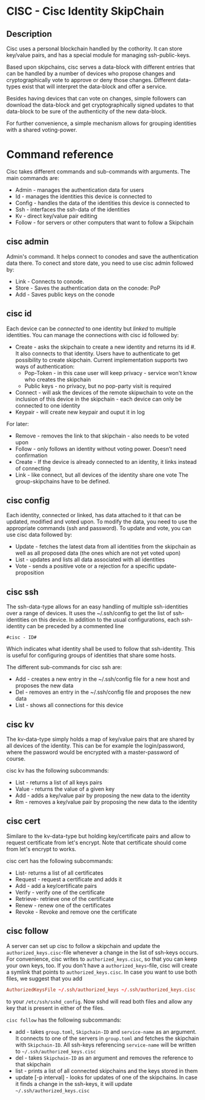 # CISC - Cisc Identity SkipChain

## Description
Cisc uses a personal blockchain handled by the cothority. It
 can store key/value pairs, and has a special module for managing
 ssh-public-keys.

Based upon skipchains, cisc serves a data-block with different entries that can be handled by a number of devices who propose changes and cryptographically vote to approve or deny those changes. Different data-types exist that will interpret the data-block and offer a service.

Besides having devices that can vote on changes, simple followers can download the data-block and get cryptographically signed updates to that data-block to be sure of the authenticity of the new data-block.

For further convenience, a simple mechanism allows for grouping identities with a shared voting-power.

# Command reference

Cisc takes different commands and sub-commands with arguments. The main commands are:
  * Admin - manages the authentication data for users
  * Id - manages the identities this device is connected to
  * Config - handles the data of the identities this device is connected to
  * Ssh - interfaces the ssh-data of the identities
  * Kv - direct key/value pair editing
  * Follow - for servers or other computers that want to follow a Skipchain
## cisc admin

Admin's command. It helps connect to conodes and save the authentication data there. To conect and store date, you need to use cisc admin followed by:
  * Link - Connects to conode.
  * Store - Saves the authentication data on the conode: PoP
  * Add - Saves public keys on the conode

## cisc id

Each device can be _connected_ to one identity but _linked_ to multiple identities. You can manage the connections with cisc id followed by:
  * Create - asks the skipchain to create a new identity and returns its id #. It also connects to that identity.
  	Users have to authenticate to get possibility to create skipchain. Current implementation supports two ways of authentication:
	* Pop-Token - in this case user will keep privacy - service won't know who creates the skipchain
	* Public keys - no privacy, but no pop-party visit is required
  * Connect - will ask the devices of the remote skipwchain to vote on the inclusion of this device in the skipchain - each device can only be connected to one identity
  * Keypair - will create new keypair and ouput it in log

For later:
  * Remove - removes the link to that skipchain - also needs to be voted upon
  * Follow - only follows an identity without voting power. Doesn’t need confirmation
  * Create - If the device is already connected to an identity, it links instead of connecting
  * Link - like connect, but all devices of the identity share one vote
The group-skipchains have to be defined.

## cisc config
Each identity, connected or linked, has data attached to it that can be updated, modified and voted upon. To modify the data, you need to use the appropriate commands (ssh and password). To update and vote, you can use cisc data followed by:
  * Update - fetches the latest data from all identities from the skipchain as well as all proposed data (the ones which are not yet voted upon)
  * List - updates and lists all data associated with all identities
  * Vote - sends a positive vote or a rejection for a specific update-proposition

## cisc ssh
The ssh-data-type allows for an easy handling of multiple ssh-identities over a range of devices. It uses the ~/.ssh/config to get the list of ssh-identities on this device. In addition to the usual configurations, each ssh-identity can be preceded by a commented line
```
#cisc - ID#
```
Which indicates what identity shall be used to follow that ssh-identity. This is useful for configuring groups of identities that share some hosts.

The different sub-commands for cisc ssh are:
  * Add - creates a new entry in the ~/.ssh/config file for a new host and proposes the new data
  * Del - removes an entry in the ~/.ssh/config file and proposes the new data
  * List - shows all connections for this device

## cisc kv
The kv-data-type simply holds a map of key/value pairs that are shared by all devices of the identity. This can be for example the login/password, where the password would be encrypted with a master-password of course.

cisc kv has the following subcommands:
  * List - returns a list of all keys pairs
  * Value - returns the value of a given key
  * Add - adds a key/value pair by proposing the new data to the identity
  * Rm - removes a key/value pair by proposing the new data to the identity
## cisc cert
Similare to the kv-data-type but holding key/certificate pairs and allow to request certificate from let's encrypt. Note that certificate should come from let's encrypt to works.

cisc cert has the following subcommands:
  * List- returns a list of all certificates
  * Request - request a certificate and adds it
  * Add - add a key/certificate pairs
  * Verify - verify one of the certificate
  * Retrieve- retrieve one of the certificate
  * Renew - renew one of the certificates
  * Revoke - Revoke and remove one the certificate
## cisc follow
A server can set up cisc to follow a skipchain and update the
`authorized_keys.cisc`-file whenever a change in the list of ssh-keys occurs.
For convenience, cisc writes to `authorized_keys.cisc`, so that you can keep
your own keys, too. If you don't have a `authorized_keys`-file, cisc will
create a symlink that points to `authorized_keys.cisc`. In case you want
to use both files, we suggest that you add

```conf
AuthorizedKeysFile ~/.ssh/authorized_keys ~/.ssh/authorized_keys.cisc
```

to your `/etc/ssh/sshd_config`. Now sshd will read both files and allow
any key that is present in either of the files.

`cisc follow` has the following subcommands:
  * add - takes `group.toml`, `Skipchain-ID` and `service-name` as an
  argument. It connects to one of the servers in `group.toml` and fetches
  the skipchain with `Skipchain-ID`. All ssh-keys referencing `service-name`
  will be written to `~/.ssh/authorized_keys.cisc`
  * del - takes `Skipchain-ID` as an argument and removes the reference to
  that skipchain
  * list - prints a list of all connected skipchains and the keys stored
  in them
  * update [-p interval] - looks for updates of one of the skipchains. In
   case it finds a change in the ssh-keys, it will update
   `~/.ssh/authorized_keys.cisc`
